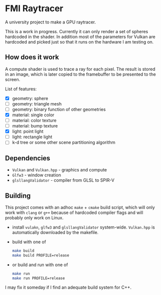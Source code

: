 # FMI Raytracer

A university project to make a GPU raytracer.

This is a work in progress. Currently it can only render a set of spheres hardcoded in the shader.
In addition most of the parameters for Vulkan are hardcoded and picked just so that it runs on the hardware I am testing on.

## How does it work

A compute shader is used to trace a ray for each pixel. The result is stored in an image, which is later copied to the framebuffer to be presented to the screen.

List of features:
- [x] geometry: sphere
- [ ] geometry: triangle mesh
- [ ] geometry: binary function of other geometries
- [x] material: single color
- [ ] material: color texture
- [ ] material: bump texture
- [x] light: point light
- [ ] light: rectangle light
- [ ] k-d tree or some other scene partitioning algorithm

## Dependencies

- `Vulkan` and `Vulkan.hpp` - graphics and compute
- `Glfw3` - window creation
- `glsllangValidator` - compiler from GLSL to SPIR-V

## Building

This project comes with an adhoc `make` + `cmake` build script, which will only work with `clang` or `g++` because of hardcoded compiler flags and will probably only work on Linux.

- install `vulakn`, `glfw3` and `glsllangValidator` system-wide. `Vulkan.hpp` is automatically downloaded by the makefile.

- build with one of
    ```sh
    make build
    make build PROFILE=release
    ```

- or build and run with one of
    ```sh
    make run
    make run PROFILE=release
    ```

I may fix it someday if I find an adequate build system for C++.
